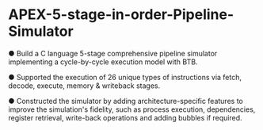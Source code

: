 # APEX-5-stage-in-order-Pipeline-Simulator

●	Build a C language 5-stage comprehensive pipeline simulator implementing a cycle-by-cycle execution model with BTB.

●	Supported the execution of 26 unique types of instructions via fetch, decode, execute, memory & writeback stages.

●	Constructed the simulator by adding architecture-specific features to improve the simulation's fidelity, such as process execution, dependencies, register retrieval, write-back operations and adding bubbles if required.
